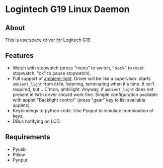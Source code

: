   Logintech G19 Linux Daemon
============================

  About
-------

  This is userspace driver for Logitech G19.
  
  Features
----------

  + Watch with stopwatch (press "menu" to switch, "back" to reset stopwatch, "ok" to pause stopwatch).
  + Full support of [ambient-light](https://github.com/GRayHook/ambient-light). Driver will be like a supervisor: starts `ambient_light` from `PATH`, listening, terminating when it's time. It isn't required, but... C'mon, ambilight. Anyway, if `ambient_light` does not present in `PATH` driver should work fine. Simple configuration available with applet "Backlight control" (press "gear" key to list available applets).
  + Keybindings to python code. Use Pynput to simulate combination of keys.
  + DBus notifying on LCD.

  Requirements
--------------

  + Pyusb
  + Pillow
  + Pynput
